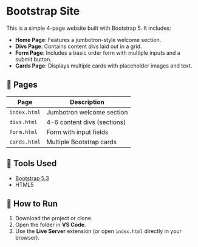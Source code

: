 # Bootstrap Site

This is a simple 4-page website built with Bootstrap 5. It includes:

- **Home Page**: Features a jumbotron-style welcome section.
- **Divs Page**: Contains content divs laid out in a grid.
- **Form Page**: Includes a basic order form with multiple inputs and a submit button.
- **Cards Page**: Displays multiple cards with placeholder images and text.

## 📁 Pages

| Page        | Description                       |
|-------------|-----------------------------------|
| `index.html`| Jumbotron welcome section         |
| `divs.html` | 4-6 content divs (sections)       |
| `form.html` | Form with input fields            |
| `cards.html`| Multiple Bootstrap cards          |

## 🧰 Tools Used

- [Bootstrap 5.3](https://getbootstrap.com/)
- HTML5

## 🚀 How to Run

1. Download the project or clone.
2. Open the folder in **VS Code**.
3. Use the **Live Server** extension (or open `index.html` directly in your browser).
